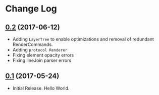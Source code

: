 # Change Log

## [0.2](https://github.com/swhitty/SwiftDraw/releases/tag/0.2) (2017-06-12)

- Adding `LayerTree` to enable optimizations and removal of redundant RenderCommands.
- Adding `protocol Renderer`
- Fixing element opacity errors
- Fixing lineJoin parser errors

## [0.1](https://github.com/swhitty/SwiftDraw/releases/tag/0.1) (2017-05-24)

- Initial Release. Hello World.
